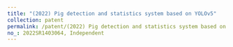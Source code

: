 ```yaml
---
title: "(2022) Pig detection and statistics system based on YOLOv5"
collection: patent
permalink: /patent/(2022) Pig detection and statistics system based on YOLOv5
no_: 2022SR1403064, Independent
---
```

